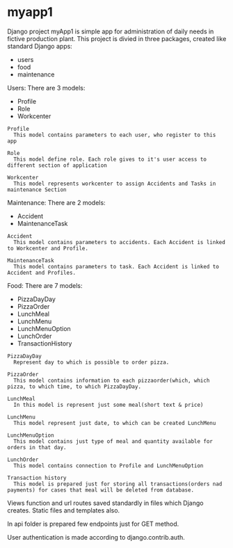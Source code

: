 # myapp1
Django project myApp1 is simple app for administration of daily needs in fictive production plant. 
This project is divied in three packages, created like standard Django apps:
  -  users
  -  food
  -  maintenance

Users:
  There are 3 models:
  -  Profile
  -  Role
  -  Workcenter

    Profile
      This model contains parameters to each user, who register to this app

    Role
      This model define role. Each role gives to it's user access to different section of application

    Workcenter
      This model represents workcenter to assign Accidents and Tasks in maintenance Section

Maintenance:
  There are 2 models:
  -  Accident
  -  MaintenanceTask

    
    Accident
      This model contains parameters to accidents. Each Accident is linked to Workcenter and Profile. 

    MaintenanceTask
      This model contains parameters to task. Each Accident is linked to Accident and Profiles.
      

Food:
  There are 7 models:
  -  PizzaDayDay
  -  PizzaOrder
  -  LunchMeal
  -  LunchMenu
  -  LunchMenuOption
  -  LunchOrder
  -  TransactionHistory

    
    PizzaDayDay
      Represent day to which is possible to order pizza.

    PizzaOrder
      This model contains information to each pizzaorder(which, which pizza, to which time, to which PizzaDayDay.

    LunchMeal
      In this model is represent just some meal(short text & price) 

    LunchMenu
      This model represent just date, to which can be created LunchMenu

    LunchMenuOption
      This model contains just type of meal and quantity available for orders in that day.

    LunchOrder
      This model contains connection to Profile and LunchMenuOption

    Transaction history
      This model is prepared just for storing all transactions(orders nad payments) for cases that meal will be deleted from database.
      
Views function and url routes saved standardly in files which Django creates. Static files and templates also.

In api folder is prepared few endpoints just for GET method.

User authentication is made according to django.contrib.auth.


     
